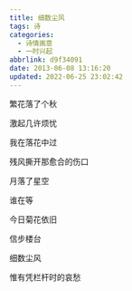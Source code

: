 ```yaml
---
title: 细数尘风
tags: 诗
categories: 
  - 诗情画意
  - 一时兴起
abbrlink: d9f34091
date: 2013-06-08 13:16:20
updated: 2022-06-25 23:02:42
---
```


繁花落了个秋

激起几许烦忧

我在落花中过

残风撕开那愈合的伤口

月落了星空

谁在等

今日菊花依旧

信步楼台

细数尘风

惟有凭栏杆时的哀愁